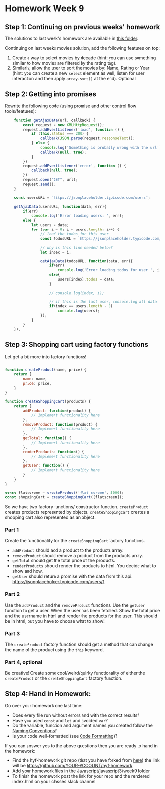 # Homework Week 9

## Step 1: Continuing on previous weeks' homework
The solutions to last week's homework are available in [this folder](https://github.com/HackYourFuture-CPH/JavaScript/tree/class06/JavaScript3/Week9/More-homework/last-homework-V2).

Continuing on last weeks movies solution, add the following features on top:
1. Create a way to select movies by decade (hint: you can use something similar to how movies are filtered by the rating tag).
1. Similarly, allow the user to sort the movies by: Name, Rating or Year (hint: you can create a new `select` element as well, listen for user interaction and then apply `array.sort()` at the end). Optional

## Step 2: Getting into promises
Rewrite the following code (using promise and other control flow tools/features):

```js
    function getAjaxData(url, callback) {
        const request = new XMLHttpRequest();
        request.addEventListener('load', function () {
            if (this.status === 200) {
                callback(JSON.parse(request.responseText));
            } else {
                console.log('Something is probably wrong with the url');
                callback(null, true);
            }
        });
        request.addEventListener('error', function () {
            callback(null, true);
        });
        request.open("GET", url);
        request.send();
    }

    const usersURL = "https://jsonplaceholder.typicode.com/users";

    getAjaxData(usersURL, function(data, err){
        if(err)
            console.log('Error loading users: ', err);
        else {
            let users = data;
            for (var i = 0; i < users.length; i++) {
                // load the todos for this user
                const todosURL = `https://jsonplaceholder.typicode.com/users/${users[i].id}/todos`;

                // why is this line needed below?
                let index = i;

                getAjaxData(todosURL, function(data, err){
                    if(err)
                        console.log('Error loading todos for user ', i, ' :', err);
                    else{
                        users[index].todos = data;
                    }

                    // console.log(index, i);

                    // if this is the last user, console.log all data
                    if(index == users.length - 1)
                        console.log(users);
                });
            }
        }
    });
```


## Step 3: Shopping cart using factory functions
Let get a bit more into factory functions!
```js

function createProduct(name, price) {
    return {
        name: name,
        price: price,
    }
}

function createShoppingCart(products) {
    return {
        addProduct: function(product) {
            // Implement functionality here
        },
        removeProduct: function(product) {
            // Implement functionality here
        },
        getTotal: function() {
            // Implement functionality here
        },
        renderProducts: function() {
            // Implement functionality here
        },
        getUser: function() {
            // Implement functionality here
        }
    }
}

const flatscreen = createProduct('flat-screen', 5000);
const shoppingCart = createShoppingCart([flatscreen]);
```

So we have two factory functions/ constructor function. `createProduct` creates products represented by objects. `createShoppingCart` creates a shopping cart also represented as an object. 

### Part 1
Create the functionality for the `createShoppingCart` factory functions. 
- `addProduct` should add a product to the products array.
- `removeProduct` should remove a product from the products array. 
- `getTotal` should get the total price of the products.
- `renderProducts` should render the products to html. You decide what to show and how.
- `getUser` should return a promise with the data from this api: https://jsonplaceholder.typicode.com/users/1

### Part 2
Use the `addProduct` and the `removeProduct` functions. Use the `getUser` function to get a user. When the user has been fetched. Show the total price and the username in html and render the products for the user. This should be in html, but you have to choose what to show!

### Part 3
The `createProduct` factory function should get a method that can change the name of the product using the `this` keyword. 

### Part 4, optional
Be creative! Create some cool/weird/quirky functionality of either the `createProduct` or the `createShoppingCart` factory function.


## Step 4: Hand in Homework:
Go over your homework one last time:

- Does every file run without errors and with the correct results?
- Have you used `const` and `let` and avoided `var`?
- Do the variable, function and argument names you created follow the [Naming Conventions](https://github.com/HackYourFuture/fundamentals/blob/master/fundamentals/naming_conventions.md)?
- Is your code well-formatted (see [Code Formatting](https://github.com/HackYourFuture/fundamentals/blob/master/fundamentals/naming_conventions.md))?

If you can answer yes to the above questions then you are ready to hand in the homework:
* Find the hyf-homework git repo (that you have forked from [here](https://github.com/HackYourFuture-CPH/hyf-homework)) the link will be https://github.com/YOUR-ACCOUNT/hyf-homework
* Add your homework files in the Javascript/javascript3/week9 folder
* To finish the homework post the link for your repo and the rendered index.html on your classes slack channel
